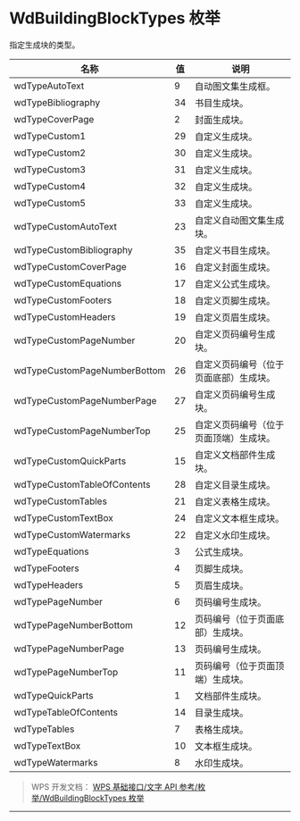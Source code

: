 # WdBuildingBlockTypes 枚举

指定生成块的类型。

| 名称                         | 值  | 说明                                   |
|------------------------------|-----|----------------------------------------|
| wdTypeAutoText               | 9   | 自动图文集生成框。                     |
| wdTypeBibliography           | 34  | 书目生成块。                           |
| wdTypeCoverPage              | 2   | 封面生成块。                           |
| wdTypeCustom1                | 29  | 自定义生成块。                         |
| wdTypeCustom2                | 30  | 自定义生成块。                         |
| wdTypeCustom3                | 31  | 自定义生成块。                         |
| wdTypeCustom4                | 32  | 自定义生成块。                         |
| wdTypeCustom5                | 33  | 自定义生成块。                         |
| wdTypeCustomAutoText         | 23  | 自定义自动图文集生成块。               |
| wdTypeCustomBibliography     | 35  | 自定义书目生成块。                     |
| wdTypeCustomCoverPage        | 16  | 自定义封面生成块。                     |
| wdTypeCustomEquations        | 17  | 自定义公式生成块。                     |
| wdTypeCustomFooters          | 18  | 自定义页脚生成块。                     |
| wdTypeCustomHeaders          | 19  | 自定义页眉生成块。                     |
| wdTypeCustomPageNumber       | 20  | 自定义页码编号生成块。                 |
| wdTypeCustomPageNumberBottom | 26  | 自定义页码编号（位于页面底部）生成块。 |
| wdTypeCustomPageNumberPage   | 27  | 自定义页码编号生成块。                 |
| wdTypeCustomPageNumberTop    | 25  | 自定义页码编号（位于页面顶端）生成块。 |
| wdTypeCustomQuickParts       | 15  | 自定义文档部件生成块。                 |
| wdTypeCustomTableOfContents  | 28  | 自定义目录生成块。                     |
| wdTypeCustomTables           | 21  | 自定义表格生成块。                     |
| wdTypeCustomTextBox          | 24  | 自定义文本框生成块。                   |
| wdTypeCustomWatermarks       | 22  | 自定义水印生成块。                     |
| wdTypeEquations              | 3   | 公式生成块。                           |
| wdTypeFooters                | 4   | 页脚生成块。                           |
| wdTypeHeaders                | 5   | 页眉生成块。                           |
| wdTypePageNumber             | 6   | 页码编号生成块。                       |
| wdTypePageNumberBottom       | 12  | 页码编号（位于页面底部）生成块。       |
| wdTypePageNumberPage         | 13  | 页码编号生成块。                       |
| wdTypePageNumberTop          | 11  | 页码编号（位于页面顶端）生成块。       |
| wdTypeQuickParts             | 1   | 文档部件生成块。                       |
| wdTypeTableOfContents        | 14  | 目录生成块。                           |
| wdTypeTables                 | 7   | 表格生成块。                           |
| wdTypeTextBox                | 10  | 文本框生成块。                         |
| wdTypeWatermarks             | 8   | 水印生成块。                           |

> WPS 开发文档： [WPS 基础接口/文字 API 参考/枚举/WdBuildingBlockTypes 枚举](https://qn.cache.wpscdn.cn/encs/doc/office_v19/topics/WPS%20%E5%9F%BA%E7%A1%80%E6%8E%A5%E5%8F%A3/%E6%96%87%E5%AD%97%20API%20%E5%8F%82%E8%80%83/%E6%9E%9A%E4%B8%BE/WdBuildingBlockTypes%20%E6%9E%9A%E4%B8%BE.html)

------------------------------------------------------------------------
